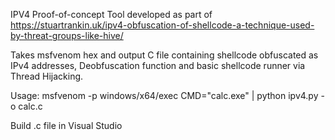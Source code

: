 IPV4 Proof-of-concept Tool developed as part of https://stuartrankin.uk/ipv4-obfuscation-of-shellcode-a-technique-used-by-threat-groups-like-hive/

Takes msfvenom hex and output C file containing shellcode obfuscated as IPv4 addresses, Deobfuscation function and basic shellcode runner via Thread Hijacking.

Usage: msfvenom -p windows/x64/exec CMD="calc.exe" | python ipv4.py -o calc.c

Build .c file in Visual Studio
